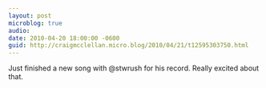 ```yaml
---
layout: post
microblog: true
audio: 
date: 2010-04-20 18:00:00 -0600
guid: http://craigmcclellan.micro.blog/2010/04/21/t12595303750.html
---
```

Just finished a new song with @stwrush for his record. Really excited about that.
